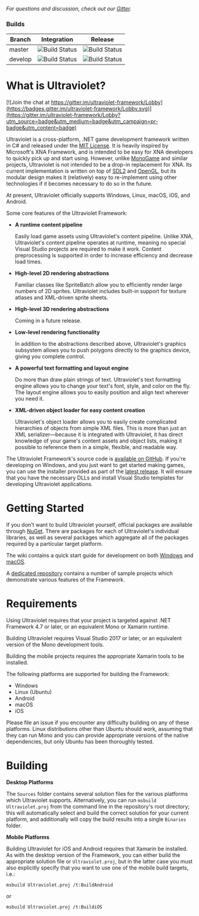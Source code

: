 _For questions and discussion, check out our [Gitter](https://gitter.im/ultraviolet-framework/Lobby)._

### Builds
| Branch       | Integration | Release |
|--------------|-------------|---------|
| master       | ![Build Status](http://dev.twistedlogik.net:8085/plugins/servlet/wittified/build-status/UV-INT)  | ![Build Status](http://dev.twistedlogik.net:8085/plugins/servlet/wittified/build-status/UV-REL) |
| develop      | ![Build Status](http://dev.twistedlogik.net:8085/plugins/servlet/wittified/build-status/UV-INT4)  | ![Build Status](http://dev.twistedlogik.net:8085/plugins/servlet/wittified/build-status/UV-REL2) |

What is Ultraviolet?
====================

[![Join the chat at https://gitter.im/ultraviolet-framework/Lobby](https://badges.gitter.im/ultraviolet-framework/Lobby.svg)](https://gitter.im/ultraviolet-framework/Lobby?utm_source=badge&utm_medium=badge&utm_campaign=pr-badge&utm_content=badge)

Ultraviolet is a cross-platform, .NET game development framework written in C# and released under the [MIT License](http://opensource.org/licenses/MIT). It is heavily inspired by Microsoft's XNA Framework, and is intended to be easy for XNA developers to quickly pick up and start using. However, unlike [MonoGame](http://www.monogame.net/) and similar projects, Ultraviolet is not intended to be a drop-in replacement for XNA. Its current implementation is written on top of [SDL2](https://www.libsdl.org/) and [OpenGL](https://www.opengl.org/), but its modular design makes it (relatively) easy to re-implement using other technologies if it becomes necessary to do so in the future.

At present, Ultraviolet officially supports Windows, Linux, macOS, iOS, and Android.

Some core features of the Ultraviolet Framework:

 * __A runtime content pipeline__
   
   Easily load game assets using Ultraviolet's content pipeline. Unlike XNA, Ultraviolet's content pipeline operates at runtime, meaning no special Visual Studio projects are required to make it work. Content preprocessing is supported in order to increase efficiency and decrease load times.
 
 * __High-level 2D rendering abstractions__
   
   Familiar classes like SpriteBatch allow you to efficiently render large numbers of 2D sprites. Ultraviolet includes built-in support for texture atlases and XML-driven sprite sheets.
 
 * __High-level 3D rendering abstractions__
   
   Coming in a future release.
 
 * __Low-level rendering functionality__
   
   In addition to the abstractions described above, Ultraviolet's graphics subsystem allows you to push polygons directly to the graphics device, giving you complete control.
 
 * __A powerful text formatting and layout engine__
   
   Do more than draw plain strings of text. Ultraviolet's text formatting engine allows you to change your text's font, style, and color on the fly. The layout engine allows you to easily position and align text wherever you need it.
 
 * __XML-driven object loader for easy content creation__
   
   Ultraviolet's object loader allows you to easily create complicated hierarchies of objects from simple XML files. This is more than just an XML serializer&mdash;because it is integrated with Ultraviolet, it has direct knowledge of your game's content assets and object lists, making it possible to reference them in a simple, flexible, and readable way.

The Ultraviolet Framework's source code is [available on GitHub](https://github.com/tlgkccampbell/ultraviolet). If you're developing on Windows, and you just want to get started making games, you can use the installer provided as part of the [latest release](https://github.com/tlgkccampbell/ultraviolet/releases). It will ensure that you have the necessary DLLs and install Visual Studio templates for developing Ultraviolet applications. 

Getting Started
===============

If you don't want to build Ultraviolet yourself, official packages are available through [NuGet](https://www.nuget.org/packages?q=ultraviolet). There are packages for each of Ultraviolet's individual libraries, as well as several packages which aggregate all of the packages required by a particular target platform.

The wiki contains a quick start guide for development on both [Windows](https://github.com/tlgkccampbell/ultraviolet/wiki/Getting-Started-on-Windows) and [macOS](https://github.com/tlgkccampbell/ultraviolet/wiki/Getting-Started-on-macOS).

A [dedicated repository](https://github.com/tlgkccampbell/ultraviolet-samples) contains a number of sample projects which demonstrate various features of the Framework.

Requirements
============

Using Ultraviolet requires that your project is targeted against .NET Framework 4.7 or later, or an equivalent Mono or Xamarin runtime.

Building Ultraviolet requires Visual Studio 2017 or later, or an equivalent version of the Mono development tools.

Building the mobile projects requires the appropriate Xamarin tools to be installed.

The following platforms are supported for building the Framework:
* Windows
* Linux (Ubuntu)
* Android
* macOS
* iOS

Please file an issue if you encounter any difficulty building on any of these platforms. Linux distributions other than Ubuntu should work, assuming that they can run Mono and you can provide appropriate versions of the native dependencies, but only Ubuntu has been thoroughly tested.

Building
========

__Desktop Platforms__

The `Sources` folder contains several solution files for the various platforms which Ultraviolet supports. Alternatively, you can run `msbuild Ultraviolet.proj` from the command line in the repository's root directory; this will automatically select and build the correct solution for your current platform, and additionally will copy the build results into a single `Binaries` folder.

__Mobile Platforms__

Building Ultraviolet for iOS and Android requires that Xamarin be installed. As with the desktop version of the Framework, you can either build the appropriate solution file or `Ultraviolet.proj`, but in the latter case you must also explicitly specify that you want to use one of the mobile build targets, i.e.:

    msbuild Ultraviolet.proj /t:BuildAndroid
    
or

    msbuild Ultraviolet.proj /t:BuildiOS

